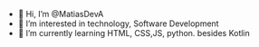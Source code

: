 - 👋 Hi, I’m @MatiasDevA
- 👀 I’m interested in technology, Software Development
- 🌱 I’m currently learning  HTML, CSS,JS, python. besides Kotlin

<!---
MatiasDevA/MatiasDevA is a ✨ special ✨ repository because its `README.md` (this file) appears on your GitHub profile.
You can click the Preview link to take a look at your changes.
--->
